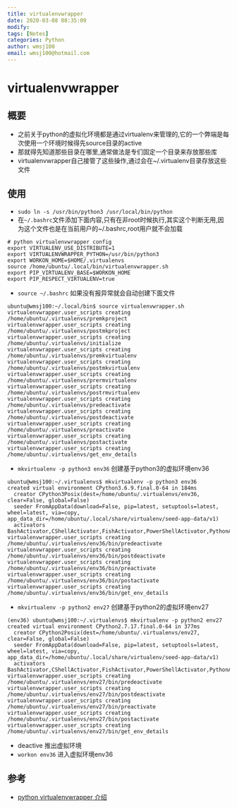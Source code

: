 ```yaml
---
title: virtualenvwrapper
date: 2020-03-08 08:35:09
modify: 
tags: [Notes]
categories: Python
author: wmsj100
email: wmsj100@hotmail.com
---
```


# virtualenvwrapper

## 概要

- 之前关于python的虚拟化环境都是通过virtualenv来管理的,它的一个弊端是每次使用一个环境时候得先source目录的active
- 那就得先知道那些目录在哪里,通常做法是专们固定一个目录来存放那些库
- virtualenvwrapper自己接管了这些操作,通过会在~/.virtualenv目录存放这些文件

## 使用

- `sudo ln -s /usr/bin/python3 /usr/local/bin/python`
- 在`~/.bashrc`文件添加下面内容,只有在非root时候执行,其实这个判断无用,因为这个文件也是在当前用户的~/.bashrc,root用户就不会加载
```~/.bashrc
# python virtualenvwrapper config
export VIRTUALENV_USE_DISTRIBUTE=1
export VIRTUALENVWRAPPER_PYTHON=/usr/bin/python3
export WORKON_HOME=$HOME/.virtualenvs
source /home/ubuntu/.local/bin/virtualenvwrapper.sh
export PIP_VIRTUALENV_BASE=$WORKON_HOME
export PIP_RESPECT_VIRTUALENV=true
```
- `source ~/.bashrc` 如果没有报异常就会自动创建下面文件
```
ubuntu@wmsj100:~/.local/bin$ source virtualenvwrapper.sh
virtualenvwrapper.user_scripts creating /home/ubuntu/.virtualenvs/premkproject
virtualenvwrapper.user_scripts creating /home/ubuntu/.virtualenvs/postmkproject
virtualenvwrapper.user_scripts creating /home/ubuntu/.virtualenvs/initialize
virtualenvwrapper.user_scripts creating /home/ubuntu/.virtualenvs/premkvirtualenv
virtualenvwrapper.user_scripts creating /home/ubuntu/.virtualenvs/postmkvirtualenv
virtualenvwrapper.user_scripts creating /home/ubuntu/.virtualenvs/prermvirtualenv
virtualenvwrapper.user_scripts creating /home/ubuntu/.virtualenvs/postrmvirtualenv
virtualenvwrapper.user_scripts creating /home/ubuntu/.virtualenvs/predeactivate
virtualenvwrapper.user_scripts creating /home/ubuntu/.virtualenvs/postdeactivate
virtualenvwrapper.user_scripts creating /home/ubuntu/.virtualenvs/preactivate
virtualenvwrapper.user_scripts creating /home/ubuntu/.virtualenvs/postactivate
virtualenvwrapper.user_scripts creating /home/ubuntu/.virtualenvs/get_env_details
```
- `mkvirtualenv -p python3 env36` 创建基于python3的虚拟环境env36
```
ubuntu@wmsj100:~/.virtualenvs$ mkvirtualenv -p python3 env36
created virtual environment CPython3.6.9.final.0-64 in 184ms
  creator CPython3Posix(dest=/home/ubuntu/.virtualenvs/env36, clear=False, global=False)
  seeder FromAppData(download=False, pip=latest, setuptools=latest, wheel=latest, via=copy, app_data_dir=/home/ubuntu/.local/share/virtualenv/seed-app-data/v1)
  activators BashActivator,CShellActivator,FishActivator,PowerShellActivator,PythonActivator,XonshActivator
virtualenvwrapper.user_scripts creating /home/ubuntu/.virtualenvs/env36/bin/predeactivate
virtualenvwrapper.user_scripts creating /home/ubuntu/.virtualenvs/env36/bin/postdeactivate
virtualenvwrapper.user_scripts creating /home/ubuntu/.virtualenvs/env36/bin/preactivate
virtualenvwrapper.user_scripts creating /home/ubuntu/.virtualenvs/env36/bin/postactivate
virtualenvwrapper.user_scripts creating /home/ubuntu/.virtualenvs/env36/bin/get_env_details
```
- `mkvirtualenv -p python2 env27` 创建基于python2的虚拟环境env27
```
(env36) ubuntu@wmsj100:~/.virtualenvs$ mkvirtualenv -p python2 env27
created virtual environment CPython2.7.17.final.0-64 in 377ms
  creator CPython2Posix(dest=/home/ubuntu/.virtualenvs/env27, clear=False, global=False)
  seeder FromAppData(download=False, pip=latest, setuptools=latest, wheel=latest, via=copy, app_data_dir=/home/ubuntu/.local/share/virtualenv/seed-app-data/v1)
  activators BashActivator,CShellActivator,FishActivator,PowerShellActivator,PythonActivator
virtualenvwrapper.user_scripts creating /home/ubuntu/.virtualenvs/env27/bin/predeactivate
virtualenvwrapper.user_scripts creating /home/ubuntu/.virtualenvs/env27/bin/postdeactivate
virtualenvwrapper.user_scripts creating /home/ubuntu/.virtualenvs/env27/bin/preactivate
virtualenvwrapper.user_scripts creating /home/ubuntu/.virtualenvs/env27/bin/postactivate
virtualenvwrapper.user_scripts creating /home/ubuntu/.virtualenvs/env27/bin/get_env_details
```
- deactive 推出虚拟环境
- `workon env36` 进入虚拟环境env36

## 参考

- [python virtualenvwrapper 介绍](https://www.cnblogs.com/hougang/p/11423083.html)
